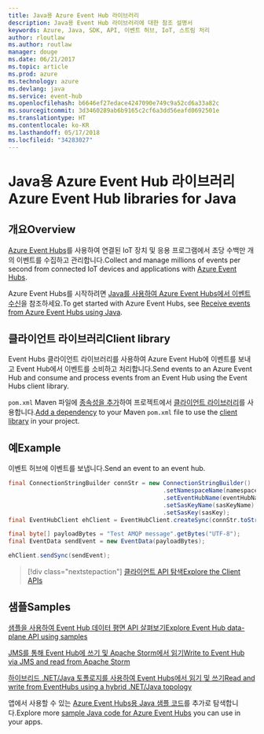 ```yaml
---
title: Java용 Azure Event Hub 라이브러리
description: Java용 Event Hub 라이브러리에 대한 참조 설명서
keywords: Azure, Java, SDK, API, 이벤트 허브, IoT, 스트림 처리
author: rloutlaw
ms.author: routlaw
manager: douge
ms.date: 06/21/2017
ms.topic: article
ms.prod: azure
ms.technology: azure
ms.devlang: java
ms.service: event-hub
ms.openlocfilehash: b6646ef27edace4247090e749c9a52cd6a33a82c
ms.sourcegitcommit: 3d3460289ab6b9165c2cf6a3dd56eafd0692501e
ms.translationtype: HT
ms.contentlocale: ko-KR
ms.lasthandoff: 05/17/2018
ms.locfileid: "34283027"
---
```

# <a name="azure-event-hub-libraries-for-java"></a><span data-ttu-id="ea068-104">Java용 Azure Event Hub 라이브러리</span><span class="sxs-lookup"><span data-stu-id="ea068-104">Azure Event Hub libraries for Java</span></span>

## <a name="overview"></a><span data-ttu-id="ea068-105">개요</span><span class="sxs-lookup"><span data-stu-id="ea068-105">Overview</span></span>

<span data-ttu-id="ea068-106">[Azure Event Hubs](/azure/event-hubs/event-hubs-what-is-event-hubs)를 사용하여 연결된 IoT 장치 및 응용 프로그램에서 초당 수백만 개의 이벤트를 수집하고 관리합니다.</span><span class="sxs-lookup"><span data-stu-id="ea068-106">Collect and manage millions of events per second from connected IoT devices and applications with [Azure Event Hubs](/azure/event-hubs/event-hubs-what-is-event-hubs).</span></span>

<span data-ttu-id="ea068-107">Azure Event Hubs를 시작하려면 [Java를 사용하여 Azure Event Hubs에서 이벤트 수신](/azure/event-hubs/event-hubs-java-get-started-receive-eph)을 참조하세요.</span><span class="sxs-lookup"><span data-stu-id="ea068-107">To get started with Azure Event Hubs, see [Receive events from Azure Event Hubs using Java](/azure/event-hubs/event-hubs-java-get-started-receive-eph).</span></span>


## <a name="client-library"></a><span data-ttu-id="ea068-108">클라이언트 라이브러리</span><span class="sxs-lookup"><span data-stu-id="ea068-108">Client library</span></span>

<span data-ttu-id="ea068-109">Event Hubs 클라이언트 라이브러리를 사용하여 Azure Event Hub에 이벤트를 보내고 Event Hub에서 이벤트를 소비하고 처리합니다.</span><span class="sxs-lookup"><span data-stu-id="ea068-109">Send events to an Azure Event Hub and consume and process events from an Event Hub using the Event Hubs client library.</span></span>

<span data-ttu-id="ea068-110">`pom.xml` Maven 파일에 [종속성을 추가](https://maven.apache.org/guides/getting-started/index.html#How_do_I_use_external_dependencies)하여 프로젝트에서 [클라이언트 라이브러리](https://mvnrepository.com/artifact/com.microsoft.azure/azure-eventhubs)를 사용합니다.</span><span class="sxs-lookup"><span data-stu-id="ea068-110">[Add a dependency](https://maven.apache.org/guides/getting-started/index.html#How_do_I_use_external_dependencies) to your Maven `pom.xml` file to use the [client library](https://mvnrepository.com/artifact/com.microsoft.azure/azure-eventhubs) in your project.</span></span>
 

## <a name="example"></a><span data-ttu-id="ea068-111">예</span><span class="sxs-lookup"><span data-stu-id="ea068-111">Example</span></span>

<span data-ttu-id="ea068-112">이벤트 허브에 이벤트를 보냅니다.</span><span class="sxs-lookup"><span data-stu-id="ea068-112">Send an event to an event hub.</span></span>

```java
final ConnectionStringBuilder connStr = new ConnectionStringBuilder()
                                            .setNamespaceName(namespaceName)
                                            .setEventHubName(eventHubName)
                                            .setSasKeyName(sasKeyName)
                                            .setSasKey(sasKey);
final EventHubClient ehClient = EventHubClient.createSync(connStr.toString());

final byte[] payloadBytes = "Test AMQP message".getBytes("UTF-8");
final EventData sendEvent = new EventData(payloadBytes);

ehClient.sendSync(sendEvent);
```


> [!div class="nextstepaction"]
> [<span data-ttu-id="ea068-113">클라이언트 API 탐색</span><span class="sxs-lookup"><span data-stu-id="ea068-113">Explore the Client APIs</span></span>](/java/api/overview/azure/eventhubs/client)



## <a name="samples"></a><span data-ttu-id="ea068-114">샘플</span><span class="sxs-lookup"><span data-stu-id="ea068-114">Samples</span></span>

<span data-ttu-id="ea068-115">[샘플을 사용하여 Event Hub 데이터 평면 API 살펴보기][1]</span><span class="sxs-lookup"><span data-stu-id="ea068-115">[Explore Event Hub data-plane API using samples][1]</span></span>

<span data-ttu-id="ea068-116">[JMS를 통해 Event Hub에 쓰기 및 Apache Storm에서 읽기][2]</span><span class="sxs-lookup"><span data-stu-id="ea068-116">[Write to Event Hub via JMS and read from Apache Storm][2]</span></span>

<span data-ttu-id="ea068-117">[하이브리드 .NET/Java 토폴로지를 사용하여 Event Hubs에서 읽기 및 쓰기][3]</span><span class="sxs-lookup"><span data-stu-id="ea068-117">[Read and write from EventHubs using a hybrid .NET/Java topology][3]</span></span> 

[1]: https://github.com/Azure/azure-event-hubs/tree/master/samples/Java
[2]: https://github.com/Azure-Samples/event-hubs-java-storm-sender-jms-receiver
[3]: https://github.com/Azure-Samples/hdinsight-dotnet-java-storm-eventhub

<span data-ttu-id="ea068-118">앱에서 사용할 수 있는 [Azure Event Hubs용 Java 샘플 코드](https://azure.microsoft.com/resources/samples/?platform=java&term=event)를 추가로 탐색합니다.</span><span class="sxs-lookup"><span data-stu-id="ea068-118">Explore more [sample Java code for Azure Event Hubs](https://azure.microsoft.com/resources/samples/?platform=java&term=event) you can use in your apps.</span></span>

